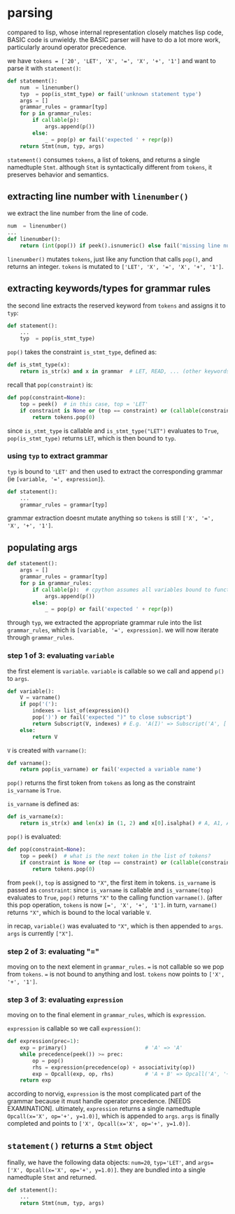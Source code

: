 # parsing
compared to lisp, whose internal representation closely matches lisp code, BASIC code is unwieldy. the BASIC parser will have to do a lot more work, particularly around operator precedence. 

we have `tokens = ['20', 'LET', 'X', '=', 'X', '+', '1']` and want to parse it with `statement()`:
```python
def statement():
    num  = linenumber()
    typ  = pop(is_stmt_type) or fail('unknown statement type')
    args = []
    grammar_rules = grammar[typ]
    for p in grammar_rules:
        if callable(p):
            args.append(p())
        else:
            _ = pop(p) or fail('expected ' + repr(p))
    return Stmt(num, typ, args)
```
`statement()` consumes `tokens`, a list of tokens, and returns a single namedtuple `Stmt`. although `Stmt` is syntactically different from `tokens`, it preserves behavior and semantics.

## extracting line number with `linenumber()`
we extract the line number from the line of code.
```python
num  = linenumber()
...
def linenumber():    
    return (int(pop()) if peek().isnumeric() else fail('missing line number'))
```
`linenumber()` mutates `tokens`, just like any function that calls `pop()`, and returns an integer. `tokens` is mutated to `['LET', 'X', '=', 'X', '+', '1']`.

## extracting keywords/types for grammar rules
the second line extracts the reserved keyword from `tokens` and assigns it to `typ`:
```python
def statement():
    ...
    typ  = pop(is_stmt_type)
```
`pop()` takes the constraint `is_stmt_type`, defined as:
```python
def is_stmt_type(x):  
    return is_str(x) and x in grammar  # LET, READ, ... (other keywords include `READ`, `GOTO`, `FOR`, `STOP`, etc, there are 15 keywords known by the interpreter.)
```
recall that `pop(constraint)` is:
```python
def pop(constraint=None):
    top = peek()  # in this case, top = 'LET'
    if constraint is None or (top == constraint) or (callable(constraint) and constraint(top)):
        return tokens.pop(0)
```
since `is_stmt_type` is callable and `is_stmt_type("LET")` evaluates to `True`, `pop(is_stmt_type)` returns `LET`, which is then bound to `typ`.


### using `typ` to extract grammar
`typ` is bound to `'LET'` and then used to extract the corresponding grammar (ie `[variable, '=', expression]`).

```python
def statement():
    ...
    grammar_rules = grammar[typ]
```
grammar extraction doesnt mutate anything so `tokens` is still `['X', '=', 'X', '+', '1']`. 

## populating args
```python
def statement():
    args = []
    grammar_rules = grammar[typ]
    for p in grammar_rules:
        if callable(p):  # cpython assumes all variables bound to functions are callable
            args.append(p())
        else:
            _ = pop(p) or fail('expected ' + repr(p))
```
through `typ`, we extracted the appropriate grammar rule into the list `grammar_rules`, which is `[variable, '=', expression]`. we will now iterate through `grammar_rules`.

### step 1 of 3: evaluating `variable`
the first element is `variable`. `variable` is callable so we call and append `p()` to `args`. 
```python
def variable(): 
    V = varname()
    if pop('('):
        indexes = list_of(expression)()
        pop(')') or fail('expected ")" to close subscript')
        return Subscript(V, indexes) # E.g. 'A(I)' => Subscript('A', ['I'])
    else: 
        return V  
```  
`V` is created with `varname()`:
```python
def varname():       
    return pop(is_varname) or fail('expected a variable name')
```
`pop()` returns the first token from `tokens` as long as the constraint `is_varname` is `True`. 

`is_varname` is defined as:
```python
def is_varname(x):
    return is_str(x) and len(x) in (1, 2) and x[0].isalpha() # A, A1, A2, B, ...
```

`pop()` is evaluated:
```python
def pop(constraint=None):
    top = peek()  # what is the next token in the list of tokens?
    if constraint is None or (top == constraint) or (callable(constraint) and constraint(top)):
        return tokens.pop(0)
```
from `peek()`, `top` is assigned to `"X"`, the first item in tokens. `is_varname` is passed as `constraint`: since `is_varname` is callable and `is_varname(top)` evaluates to `True`, `pop()` returns `"X"` to the calling function `varname()`. (after this pop operation, `tokens` is now `[=', 'X', '+', '1']`. in turn, `varname()` returns `"X"`, which is bound to the local variable `V`.

in recap, `variable()` was evaluated to `"X"`, which is then appended to `args`. `args` is currently `["X"]`.

### step 2 of 3: evaluating "="

moving on to the next element in `grammar_rules`. `=` is not callable so we pop from `tokens`. `=` is not bound to anything and lost. `tokens` now points to `['X', '+', '1']`.

### step 3 of 3: evaluating `expression`
moving on to the final element in `grammar_rules`, which is `expression`. 

`expression` is callable so we call `expression()`:
```python
def expression(prec=1): 
    exp = primary()                         # 'A' => 'A'
    while precedence(peek()) >= prec:
        op = pop()
        rhs = expression(precedence(op) + associativity(op))
        exp = Opcall(exp, op, rhs)          # 'A + B' => Opcall('A', '+', 'B')
    return exp
```
according to norvig, `expression` is the most complicated part of the grammar because it must handle operator precedence. [NEEDS EXAMINATION]. ultimately, `expression` returns a single namedtuple `Opcall(x='X', op='+', y=1.0)]`, which is appended to `args`. `args` is finally completed and points to `['X', Opcall(x='X', op='+', y=1.0)]`.

## `statement()` returns a `Stmt` object
finally, we have the following data objects: `num=20`, `typ='LET'`, and `args=['X', Opcall(x='X', op='+', y=1.0)]`. they are bundled into a single namedtuple `Stmt` and returned.
```python
def statement():
    ...
    return Stmt(num, typ, args)
```
